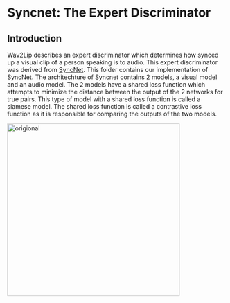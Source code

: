 # Syncnet: The Expert Discriminator

## Introduction

Wav2Lip describes an expert discriminator which determines how synced up a visual clip of a person speaking is to audio. This expert discriminator was derived from [SyncNet](https://www.robots.ox.ac.uk/~vgg/publications/2016/Chung16a/chung16a.pdf). This folder contains our implementation of SyncNet. The architechture of Syncnet contains 2 models, a visual model and an audio model. The 2 models have a shared loss function which attempts to minimize the distance between the output of the 2 networks for true pairs. This type of model with a shared loss function is called a siamese model. The shared loss function is called a contrastive loss function as it is responsible for comparing the outputs of the two models.

<img width="398" alt="origional" src="https://user-images.githubusercontent.com/70986035/114319372-3c00c500-9adf-11eb-9389-3c415fcef3a5.png">
